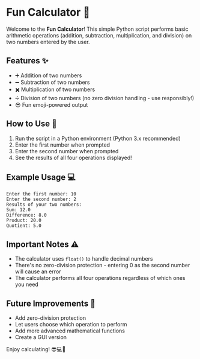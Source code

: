 # Fun Calculator 🎉

Welcome to the **Fun Calculator**! This simple Python script performs basic arithmetic operations (addition, subtraction, multiplication, and division) on two numbers entered by the user.

## Features ✨
- ➕ Addition of two numbers
- ➖ Subtraction of two numbers
- ✖️ Multiplication of two numbers
- ➗ Division of two numbers (no zero division handling - use responsibly!)
- 😎 Fun emoji-powered output

## How to Use 🚀
1. Run the script in a Python environment (Python 3.x recommended)
2. Enter the first number when prompted
3. Enter the second number when prompted
4. See the results of all four operations displayed!

## Example Usage 💻
```
Enter the first number: 10
Enter the second number: 2
Results of your two numbers:
Sum: 12.0
Difference: 8.0
Product: 20.0
Quotient: 5.0
```

## Important Notes ⚠️
- The calculator uses `float()` to handle decimal numbers
- There's no zero-division protection - entering 0 as the second number will cause an error
- The calculator performs all four operations regardless of which ones you need

## Future Improvements 🔮
- Add zero-division protection
- Let users choose which operation to perform
- Add more advanced mathematical functions
- Create a GUI version

Enjoy calculating! 😎💻🎉
